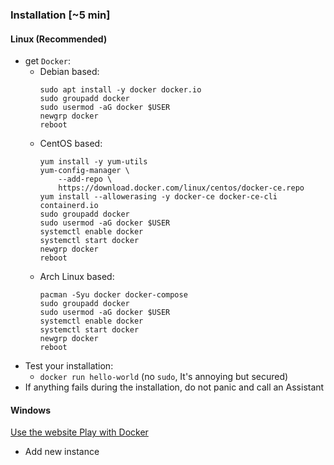 ### Installation [~5 min]

#### Linux (Recommended)
- get `Docker`:
    - Debian based:
        ```
        sudo apt install -y docker docker.io
        sudo groupadd docker
        sudo usermod -aG docker $USER
        newgrp docker
        reboot
        ```
    - CentOS based:
        ```
        yum install -y yum-utils
        yum-config-manager \
            --add-repo \
            https://download.docker.com/linux/centos/docker-ce.repo
        yum install --allowerasing -y docker-ce docker-ce-cli containerd.io
        sudo groupadd docker
        sudo usermod -aG docker $USER
        systemctl enable docker
        systemctl start docker
        newgrp docker
        reboot
        ```
    - Arch Linux based:
        ```
        pacman -Syu docker docker-compose
        sudo groupadd docker
        sudo usermod -aG docker $USER
        systemctl enable docker
        systemctl start docker
        newgrp docker
        reboot
        ```
- Test your installation:
    - `docker run hello-world` (no `sudo`, It's annoying but secured)
- If anything fails during the installation, do not panic and call an Assistant

#### Windows
[Use the website Play with Docker](https://labs.play-with-docker.com/)

- Add new instance
